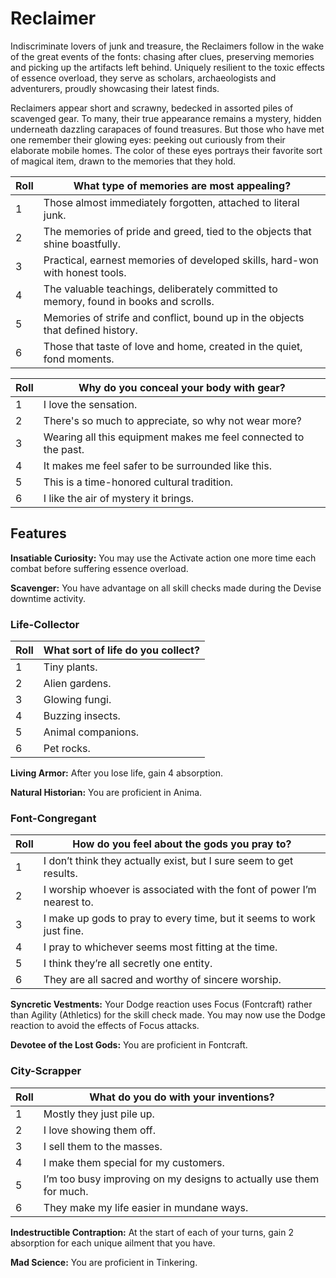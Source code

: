 # Reclaimer

Indiscriminate lovers of junk and treasure, the Reclaimers follow in the wake of the great events of the fonts: chasing after clues, preserving memories and picking up the artifacts left behind.
Uniquely resilient to the toxic effects of essence overload, they serve as scholars, archaeologists and adventurers, proudly showcasing their latest finds.

Reclaimers appear short and scrawny, bedecked in assorted piles of scavenged gear. To many, their true appearance remains a mystery, hidden underneath dazzling carapaces of found treasures.
But those who have met one remember their glowing eyes: peeking out curiously from their elaborate mobile homes.
The color of these eyes portrays their favorite sort of magical item, drawn to the memories that they hold.

<div class="side-panel">

| Roll | What type of memories are most appealing?                                             |
| ---- | ------------------------------------------------------------------------------------- |
| 1    | Those almost immediately forgotten, attached to literal junk.                         |
| 2    | The memories of pride and greed, tied to the objects that shine boastfully.           |
| 3    | Practical, earnest memories of developed skills, hard-won with honest tools.          |
| 4    | The valuable teachings, deliberately committed to memory, found in books and scrolls. |
| 5    | Memories of strife and conflict, bound up in the objects that defined history.        |
| 6    | Those that taste of love and home, created in the quiet, fond moments.                |

| Roll | Why do you conceal your body with gear?                         |
| ---- | --------------------------------------------------------------- |
| 1    | I love the sensation.                                           |
| 2    | There's so much to appreciate, so why not wear more?            |
| 3    | Wearing all this equipment makes me feel connected to the past. |
| 4    | It makes me feel safer to be surrounded like this.              |
| 5    | This is a time-honored cultural tradition.                      |
| 6    | I like the air of mystery it brings.                            |

</div>

## Features

**Insatiable Curiosity:** You may use the Activate action one more time each combat before suffering essence overload.

**Scavenger:** You have advantage on all skill checks made during the Devise downtime activity.

### Life-Collector

| Roll | What sort of life do you collect? |
| ---- | --------------------------------- |
| 1    | Tiny plants.                      |
| 2    | Alien gardens.                    |
| 3    | Glowing fungi.                    |
| 4    | Buzzing insects.                  |
| 5    | Animal companions.                |
| 6    | Pet rocks.                        |

**Living Armor:** After you lose life, gain 4 absorption.

**Natural Historian:** You are proficient in Anima.

### Font-Congregant

| Roll | How do you feel about the gods you pray to?                            |
| ---- | ---------------------------------------------------------------------- |
| 1    | I don’t think they actually exist, but I sure seem to get results.     |
| 2    | I worship whoever is associated with the font of power I’m nearest to. |
| 3    | I make up gods to pray to every time, but it seems to work just fine.  |
| 4    | I pray to whichever seems most fitting at the time.                    |
| 5    | I think they’re all secretly one entity.                               |
| 6    | They are all sacred and worthy of sincere worship.                     |

**Syncretic Vestments:** Your Dodge reaction uses Focus (Fontcraft) rather than Agility (Athletics) for the skill check made. You may now use the Dodge reaction to avoid the effects of Focus attacks.

**Devotee of the Lost Gods:** You are proficient in Fontcraft.

### City-Scrapper

| Roll | What do you do with your inventions?                                |
| ---- | ------------------------------------------------------------------- |
| 1    | Mostly they just pile up.                                           |
| 2    | I love showing them off.                                            |
| 3    | I sell them to the masses.                                          |
| 4    | I make them special for my customers.                               |
| 5    | I’m too busy improving on my designs to actually use them for much. |
| 6    | They make my life easier in mundane ways.                           |

**Indestructible Contraption:** At the start of each of your turns, gain 2 absorption for each unique ailment that you have.

**Mad Science:** You are proficient in Tinkering.
